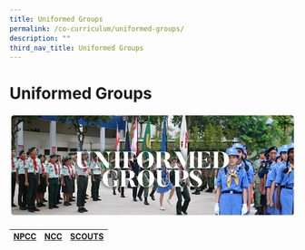 ```yaml
---
title: Uniformed Groups
permalink: /co-curriculum/uniformed-groups/
description: ""
third_nav_title: Uniformed Groups
---
```

# **Uniformed Groups**

![](/images/RESIZED%20Banner_CCA_UG.jpg)

#### 

| [NPCC](/school-experience/co-curriculum/cca/uniformed-group/national-police-cadet-corps-npcc) | [NCC](/school-experience/co-curriculum/cca/uniformed-group/national-cadet-corp-land-ncc) |  [SCOUTS](/school-experience/co-curriculum/cca/uniformed-group/scouts) |
| --- | --- | --- |
